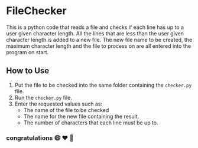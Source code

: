 # FileChecker

This is a python code that reads a file and checks if each line has up to a user given character length. All the lines that are less than the user given character length is added to a new file. The new file name to be created, the maximum character length and the file to process on are all entered into the program on start.

## How to Use

1. Put the file to be checked into the same folder containing the `checker.py` file.
2. Run the `checker.py` file.
3. Enter the requested values such as:
   - The name of the file to be checked
   - The name for the new file containing the result.
   - The number of characters that each line must be up to.

### congratulations :smile: :heart: :rocket:
